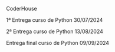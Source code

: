 CoderHouse

1ª Entrega curso de Python 30/07/2024

2ª Entrega curso de Python 13/08/2024

Entrega final curso de Python 09/09/2024
